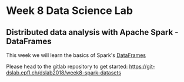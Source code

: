 # Week 8 Data Science Lab

## Distributed data analysis with Apache Spark - DataFrames

This week we will learn the basics of Spark's [DataFrames](http://spark.apache.org/docs/latest/sql-programming-guide.html)

Please head to the gitlab repository to get started: <https://git-dslab.epfl.ch/dslab2018/week8-spark-datasets>
